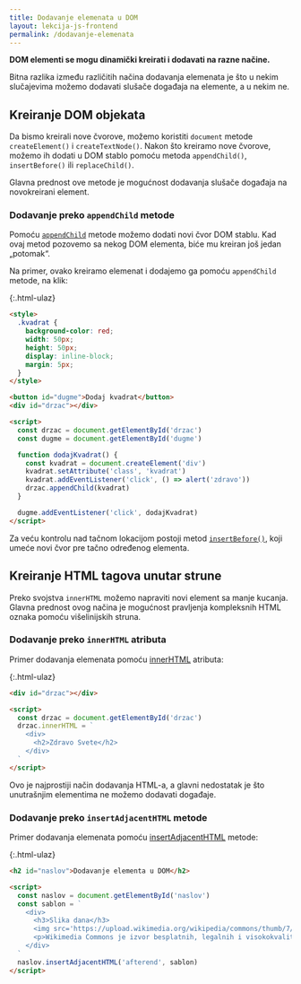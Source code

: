 ```yaml
---
title: Dodavanje elemenata u DOM
layout: lekcija-js-frontend
permalink: /dodavanje-elemenata
---
```


**DOM elementi se mogu dinamički kreirati i dodavati na razne načine.**

Bitna razlika između različitih načina dodavanja elemenata je što u nekim slučajevima možemo dodavati slušače događaja na elemente, a u nekim ne. 

## Kreiranje DOM objekata

Da bismo kreirali nove čvorove, možemo koristiti `document` metode `createElement()` i `createTextNode()`. Nakon što kreiramo nove čvorove, možemo ih dodati u DOM stablo pomoću metoda `appendChild()`, `insertBefore()` ili `replaceChild()`.

Glavna prednost ove metode je mogućnost dodavanja slušače događaja na novokreirani element. 

### Dodavanje preko `appendChild` metode

Pomoću [`appendChild`](https://developer.mozilla.org/en-US/docs/Web/API/Node/appendChild) metode možemo dodati novi čvor DOM stablu. Kad ovaj metod pozovemo sa nekog DOM elementa, biće mu kreiran još jedan „potomak“.

Na primer, ovako kreiramo elemenat i dodajemo ga pomoću `appendChild` metode, na klik:

{:.html-ulaz}
```html
<style>
  .kvadrat {
    background-color: red;
    width: 50px;
    height: 50px;
    display: inline-block;
    margin: 5px;
  }
</style>

<button id="dugme">Dodaj kvadrat</button>
<div id="drzac"></div>

<script>
  const drzac = document.getElementById('drzac')
  const dugme = document.getElementById('dugme')

  function dodajKvadrat() {
    const kvadrat = document.createElement('div')
    kvadrat.setAttribute('class', 'kvadrat')
    kvadrat.addEventListener('click', () => alert('zdravo'))
    drzac.appendChild(kvadrat)
  }

  dugme.addEventListener('click', dodajKvadrat)
</script>
```

Za veću kontrolu nad tačnom lokacijom postoji metod [`insertBefore()`](https://developer.mozilla.org/en-US/docs/Web/API/Node/insertBefore), koji umeće novi čvor pre tačno određenog elementa. 

## Kreiranje HTML tagova unutar strune

Preko svojstva `innerHTML` možemo napraviti novi element sa manje kucanja. Glavna prednost ovog načina je mogućnost pravljenja kompleksnih HTML oznaka pomoću višelinijskih struna.

### Dodavanje preko `innerHTML` atributa

Primer dodavanja elemenata pomoću [innerHTML](https://developer.mozilla.org/en-US/docs/Web/API/Element/innerHTML) atributa:

{:.html-ulaz}
```html
<div id="drzac"></div>

<script>
  const drzac = document.getElementById('drzac')
  drzac.innerHTML = `
    <div>
      <h2>Zdravo Svete</h2>
    </div>
  `
</script>
```

Ovo je najprostiji način dodavanja HTML-a, a glavni nedostatak je što unutrašnjim elementima ne možemo dodavati događaje.

### Dodavanje preko `insertAdjacentHTML` metode

Primer dodavanja elemenata pomoću [insertAdjacentHTML](https://developer.mozilla.org/en-US/docs/Web/API/Element/insertAdjacentHTML) metode:

{:.html-ulaz}
```html
<h2 id="naslov">Dodavanje elementa u DOM</h2>

<script>
  const naslov = document.getElementById('naslov')
  const sablon = `
    <div>
      <h3>Slika dana</h3>
      <img src='https://upload.wikimedia.org/wikipedia/commons/thumb/7/71/Machu_Picchu%2C_Per%C3%BA%2C_2015-07-30%2C_DD_47.JPG/320px-Machu_Picchu%2C_Per%C3%BA%2C_2015-07-30%2C_DD_47.JPG'>
      <p>Wikimedia Commons je izvor besplatnih, legalnih i visokokvalitetnih slika.</p>
    </div>
  `
  naslov.insertAdjacentHTML('afterend', sablon) 
</script>
```

